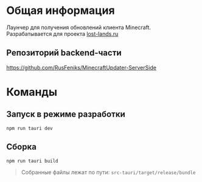# Общая информация

Лаунчер для получения обновлений клиента Minecraft.\
Разрабатывается для проекта [lost-lands.ru](https://lost-lands.ru)

## Репозиторий backend-части
https://github.com/RusFeniks/MinecraftUpdater-ServerSide

# Команды

## Запуск в режиме разработки

```
npm run tauri dev
```

## Сборка

```
npm run tauri build
```

>Собранные файлы лежат по пути: `src-tauri/target/release/bundle`
